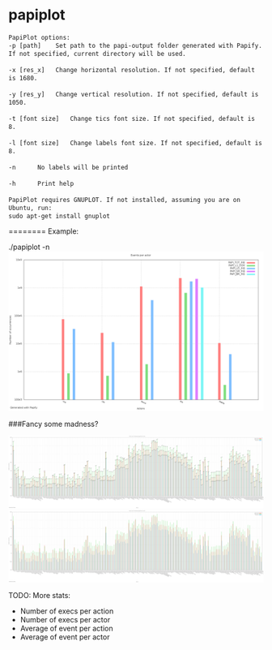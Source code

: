 papiplot
========

	PapiPlot options:
	-p [path]	 Set path to the papi-output folder generated with Papify. If not specified, current directory will be used.

	-x [res_x]	 Change horizontal resolution. If not specified, default is 1680.

	-y [res_y]	 Change vertical resolution. If not specified, default is 1050.

	-t [font size]	 Change tics font size. If not specified, default is 8.

	-l [font size]	 Change labels font size. If not specified, default is 8.

	-n 	 	No labels will be printed

	-h 	 	Print help

	PapiPlot requires GNUPLOT. If not installed, assuming you are on Ubuntu, run:
	sudo apt-get install gnuplot
	
========
Example:

./papiplot -n
![Alt text](papiplot/readme/papiplot_overall_.png?raw=true "Optional Title")


###Fancy some madness?

![MADNESS!](papiplot/readme/madness.png?raw=true "MADNESS!")
![MADNESS!](papiplot/readme/madness_not_labeled.png?raw=true "MADNESS!")


TODO:
More stats:
- Number of execs per action
- Number of execs per actor
- Average of event per action
- Average of event per actor


